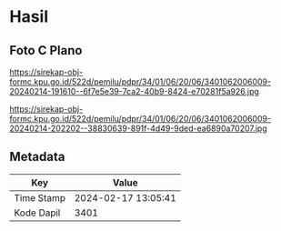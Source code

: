 # Hasil

## Foto C Plano

https://sirekap-obj-formc.kpu.go.id/522d/pemilu/pdpr/34/01/06/20/06/3401062006009-20240214-191610--6f7e5e39-7ca2-40b9-8424-e70281f5a926.jpg

https://sirekap-obj-formc.kpu.go.id/522d/pemilu/pdpr/34/01/06/20/06/3401062006009-20240214-202202--38830639-891f-4d49-9ded-ea6890a70207.jpg


## Metadata

| Key        | Value               |
| ---------- | ------------------- |
| Time Stamp | 2024-02-17 13:05:41 |
| Kode Dapil | 3401                |



